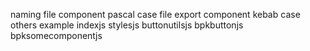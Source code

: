 naming file component pascal case file export component kebab case others example indexjs stylesjs buttonutilsjs bpkbuttonjs bpksomecomponentjs